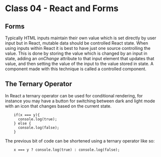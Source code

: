# Class 04 - React and Forms

## Forms

Typically HTML inputs maintain their own value which is set directly by user input but in React, mutable data should be controlled React state. When using inputs within React it is best to have just one source controlling the value. This is done by storing the value which is changed by an input in state, adding an _onChange_ attribute to that input element that updates that value, and then setting the value of the input to the value stored in state. A component made with this technique is called a controlled component.

## The Ternary Operator

In React a ternary operator can be used for conditional rendering, for instance you may have a button for switching between dark and light mode with an icon that changes based on the current state.

        if(x === y){
          console.log(true);
        } else {
          console.log(false);
        }

The previous bit of code can be shortened using a ternary operator like so:

        x === y ? console.log(true) : console.log(false);
